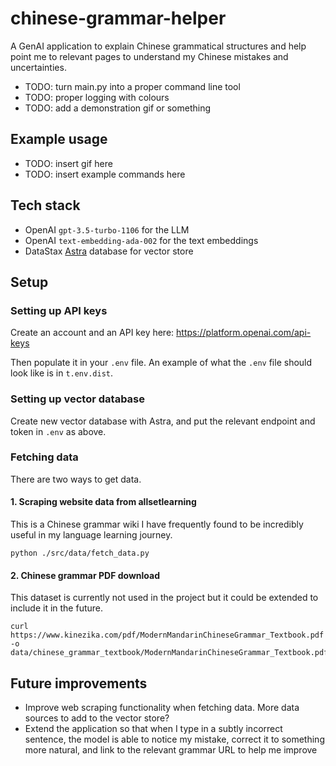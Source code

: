 # chinese-grammar-helper

A GenAI application to explain Chinese grammatical structures and help point me to relevant pages to understand my Chinese mistakes and uncertainties.

* TODO: turn main.py into a proper command line tool
* TODO: proper logging with colours
* TODO: add a demonstration gif or something

## Example usage

* TODO: insert gif here
* TODO: insert example commands here

## Tech stack

* OpenAI `gpt-3.5-turbo-1106` for the LLM
* OpenAI `text-embedding-ada-002` for the text embeddings
* DataStax [Astra](https://astra.datastax.com/) database for vector store

## Setup

### Setting up API keys

Create an account and an API key here: https://platform.openai.com/api-keys

Then populate it in your `.env` file. An example of what the `.env` file should look like is in `t.env.dist`.

### Setting up vector database

Create new vector database with Astra, and put the relevant endpoint and token in `.env` as above.

### Fetching data
There are two ways to get data.

#### 1. Scraping website data from allsetlearning
This is a Chinese grammar wiki I have frequently found to be incredibly useful in my language learning journey.
```
python ./src/data/fetch_data.py
```

#### 2. Chinese grammar PDF download
This dataset is currently not used in the project but it could be extended to include it in the future.
```
curl https://www.kinezika.com/pdf/ModernMandarinChineseGrammar_Textbook.pdf -o data/chinese_grammar_textbook/ModernMandarinChineseGrammar_Textbook.pdf
```

## Future improvements

* Improve web scraping functionality when fetching data. More data sources to add to the vector store?
* Extend the application so that when I type in a subtly incorrect sentence, the model is able to notice
  my mistake, correct it to something more natural, and link to the relevant grammar URL to help me
  improve